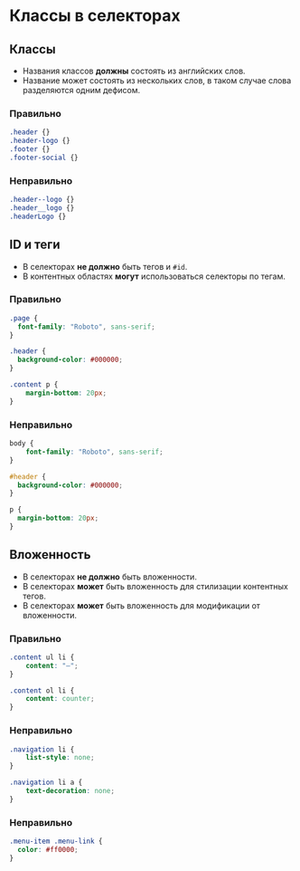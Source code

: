 # Классы в селекторах

## Классы

- Названия классов **должны** состоять из английских слов.
- Название может состоять из нескольких слов, в таком случае слова разделяются одним дефисом.

### Правильно

```css
.header {}
.header-logo {}
.footer {}
.footer-social {}
```

### Неправильно

```css
.header--logo {}
.header__logo {}
.headerLogo {}
```

## ID и теги

- В селекторах **не должно** быть тегов и `#id`.
- В контентных областях **могут** использоваться селекторы по тегам.

### Правильно

```css
.page {
  font-family: "Roboto", sans-serif;
}

.header {
  background-color: #000000;
}

.content p {
	margin-bottom: 20px;
}
```

### Неправильно

```css
body {
	font-family: "Roboto", sans-serif;
}

#header {
  background-color: #000000;
}

p {
  margin-bottom: 20px;
}
```

## Вложенность

- В cелекторах **не должно** быть вложенности.
- В селекторах **может** быть вложенность для стилизации контентных тегов.
- В селекторах **может** быть вложенность для модификации от вложенности.

### Правильно

```css
.content ul li {
	content: "—";
}

.content ol li {
	content: counter;
}
```

### Неправильно

```css
.navigation li {
	list-style: none;
}

.navigation li a {
	text-decoration: none;
}
```

### Неправильно

```css
.menu-item .menu-link {
  color: #ff0000;
}
```
